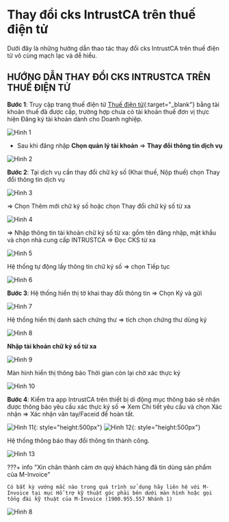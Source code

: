 # **Thay đổi cks IntrustCA trên thuế điện tử**

Dưới đây là những hướng dẫn thao tác thay đổi cks IntrustCA trên thuế điện tử vô cùng mạch lạc và dễ hiểu.

## **HƯỚNG DẪN THAY ĐỔI CKS INTRUSTCA TRÊN THUẾ ĐIỆN TỬ**

**Bước 1**: Truy cập trang thuế điện tử [Thuế điện tử](https://thuedientu.gdt.gov.vn/){:target="\_blank"} bằng tài khoản thuế đã được cấp, trường hợp chưa có tài khoản thuế đơn vị thực hiện Đăng ký tài khoản dành cho Doanh nghiệp.

![Hình 1](../../assets/images/chuKySo/thuedientu-intrustca-1.png)

- Sau khi đăng nhập **Chọn quản lý tài khoản** => **Thay đổi thông tin dịch vụ**

![Hình 2](../../assets/images/chuKySo/thuedientu-intrustca-2.png)

**Bước 2**: Tại dịch vụ cần thay đổi chữ ký số (Khai thuế, Nộp thuế) chọn Thay đổi thông tin dịch vụ

![Hình 3](../../assets/images/chuKySo/thuedientu-intrustca-3.png)

=> Chọn Thêm mới chữ ký số hoặc chọn Thay đổi chữ ký số từ xa

![Hình 4](../../assets/images/chuKySo/thuedientu-intrustca-4.png)

=> Nhập thông tin tài khoản chữ ký số từ xa: gồm tên đăng nhập, mật khẩu và chọn nhà cung cấp INTRUSTCA => Đọc CKS từ xa

![Hình 5](../../assets/images/chuKySo/thuedientu-intrustca-5.png)

Hệ thống tự động lấy thông tin chữ ký số => chọn Tiếp tục

![Hình 6](../../assets/images/chuKySo/thuedientu-intrustca-6.png)

**Bước 3**: Hệ thống hiển thị tờ khai thay đổi thông tin => Chọn Ký và gửi

![Hình 7](../../assets/images/chuKySo/thuedientu-intrustca-7.png)

Hệ thống hiển thị danh sách chứng thư => tích chọn chứng thư dùng ký

![Hình 8](../../assets/images/chuKySo/thuedientu-intrustca-8.png)

**Nhập tài khoản chữ ký số từ xa**

![Hình 9](../../assets/images/chuKySo/thuedientu-intrustca-9.png)

Màn hình hiển thị thông báo Thời gian còn lại chờ xác thực ký

![Hình 10](../../assets/images/chuKySo/thuedientu-intrustca-10.png)

**Bước 4**: Kiểm tra app IntrustCA trên thiết bị di động mục thông báo sẽ nhận được thông báo yêu cầu xác thực ký số => Xem Chi tiết yêu cầu và chọn Xác nhận => Xác nhận vân tay/Faceid để hoàn tất.

![Hình 11](../../assets/images/chuKySo/thuedientu-intrustca-11.png){: style="height:500px"}
![Hình 12](../../assets/images/chuKySo/thuedientu-intrustca-12.png){: style="height:500px"}

Hệ thống thông báo thay đổi thông tin thành công.

![Hình 13](../../assets/images/chuKySo/thuedientu-intrustca-13.png)

???+ info "Xin chân thành cảm ơn quý khách hàng đã tin dùng sản phẩm của M-Invoice"

    Có bất kỳ vướng mắc nào trong quá trình sử dụng hãy liên hệ với M-Invoice tại mục Hỗ trợ kỹ thuật góc phải bên dưới màn hình hoặc gọi tổng đài kỹ thuật của M-Invoice (1900.955.557 Nhánh 1)

![Hình 8](../../assets/images/invoice2/hotro.png)
